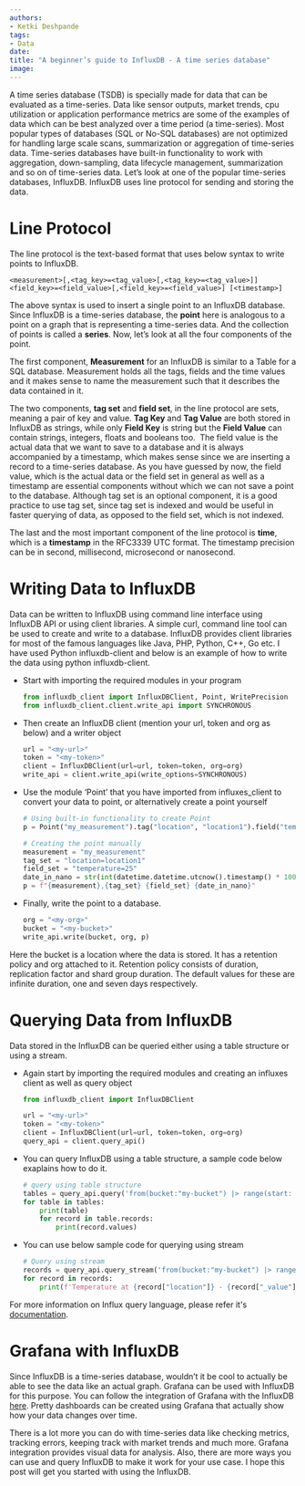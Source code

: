 ```yaml
---
authors:
- Ketki Deshpande
tags:
- Data
date: 
title: "A beginner’s guide to InfluxDB - A time series database"
image: 
---
```


A time series database (TSDB) is specially made for data that can be evaluated as a time-series. Data like sensor outputs, market trends, cpu utilization or application performance metrics are some of the examples of data which can be best analyzed over a time period (a time-series). Most popular types of databases (SQL or No-SQL databases) are not optimized for handling large scale scans, summarization or aggregation of time-series data. Time-series databases have built-in functionality to work with aggregation, down-sampling, data lifecycle management, summarization and so on of time-series data. Let’s look at one of the popular time-series databases, InfluxDB. InfluxDB uses line protocol for sending and storing the data.

# Line Protocol
The line protocol is the text-based format that uses below syntax to write points to InfluxDB.

``` <measurement>[,<tag_key>=<tag_value>[,<tag_key>=<tag_value>]] <field_key>=<field_value>[,<field_key>=<field_value>] [<timestamp>] ```

The above syntax is used to insert a single point to an InfluxDB database. Since InfluxDB is a time-series database, the **point** here is analogous to a point on a graph that is representing a time-series data. And the collection of points is called a **series**. Now, let’s look at all the four components of the point.

The first component, **Measurement** for an InfluxDB is similar to a Table for a SQL database. Measurement holds all the tags, fields and the time values and it makes sense to name the measurement such that it describes the data contained in it.

The two components, **tag set** and **field set**, in the line protocol are sets, meaning a pair of key and value. **Tag Key** and **Tag Value** are both stored in InfluxDB as strings, while only **Field Key** is string but the **Field Value** can contain strings, integers, floats and booleans too.  The field value is the actual data that we want to save to a database and it is always accompanied by a timestamp, which makes sense since we are inserting a record to a time-series database. As you have guessed by now, the field value, which is the actual data or the field set in general as well as a timestamp are essential components without which we can not save a point to the database. Although tag set is an optional component, it is a good practice to use tag set, since tag set is indexed and would be useful in faster querying of data, as opposed to the field set, which is not indexed.

The last and the most important component of the line protocol is **time**, which is a **timestamp** in the RFC3339 UTC format. The timestamp precision can be in second, millisecond, microsecond or nanosecond. 


# Writing Data to InfluxDB
Data can be written to InfluxDB using command line interface using InfluxDB API or using client libraries. A simple curl, command line tool can be used to create and write to a database. InfluxDB provides client libraries for most of the famous languages like Java, PHP, Python, C++, Go etc. I have used Python influxdb-client and below is an example of how to write the data using python influxdb-client.

 - Start with importing the required modules in your program

    ``` python
    from influxdb_client import InfluxDBClient, Point, WritePrecision
    from influxdb_client.client.write_api import SYNCHRONOUS 
    ```

 - Then create an InfluxDB client (mention your url, token and org as below) and a writer object

    ```python
    url = "<my-url>"
    token = "<my-token>"
    client = InfluxDBClient(url=url, token=token, org=org)
    write_api = client.write_api(write_options=SYNCHRONOUS)
    ```

 - Use the module ‘Point’ that you have imported from influxes_client to convert your data to point, or alternatively create a point yourself

    ```python
    # Using built-in functionality to create Point
    p = Point("my_measurement").tag("location", "location1").field("temperature", 25).time(datetime.utcnow(),WritePrecision.NS)
    
    # Creating the point manually
    measurement = "my_measurement"
    tag_set = "location=location1"
    field_set = "temperature=25"
    date_in_nano = str(int(datetime.datetime.utcnow().timestamp() * 1000000000))
    p = f"{measurement},{tag_set} {field_set} {date_in_nano}" 
    ```
 - Finally, write the point to a database. 

    ```python
    org = "<my-org>"
    bucket = "<my-bucket>"
    write_api.write(bucket, org, p) 
    ```

Here the bucket is a location where the data is stored. It has a retention policy and org attached to it. Retention policy consists of duration, replication factor and shard group duration. The default values for these are infinite duration, one and seven days respectively.


# Querying Data from InfluxDB
Data stored in the InfluxDB can be queried either using a table structure or using a stream. 

 - Again start by importing the required modules and creating an influxes client as well as query object

    ```python
    from influxdb_client import InfluxDBClient

    url = "<my-url>"
    token = "<my-token>"
    client = InfluxDBClient(url=url, token=token, org=org) 
    query_api = client.query_api() 
    ```
 - You can query InfluxDB using a table structure, a sample code below exaplains how to do it.

    ``` python
    # query using table structure
    tables = query_api.query('from(bucket:"my-bucket") |> range(start: -10m)')
    for table in tables: 
        print(table) 
        for record in table.records: 
            print(record.values) 
    ```

 - You can use below sample code for querying using stream

    ```python
    # Query using stream
    records = query_api.query_stream('from(bucket:"my-bucket") |> range(start: -10m)')
    for record in records: 
        print(f'Temperature at {record["location"]} - {record["_value"]}')
    ```

For more information on Influx query language, please refer it's [documentation](https://docs.influxdata.com/influxdb/v1.8/query_language/spec/).


# Grafana with InfluxDB
Since InfluxDB is a time-series database, wouldn’t it be cool to actually be able to see the data like an actual graph. Grafana can be used with InfluxDB for this purpose. You can follow the integration of Grafana with the InfluxDB [here](https://docs.influxdata.com/influxdb/v1.8/tools/grafana/). Pretty dashboards can be created using Grafana that actually show how your data changes over time.

There is a lot more you can do with time-series data like checking metrics, tracking errors, keeping track with market trends and much more. Grafana integration provides visual data for analysis. Also, there are more ways you can use and query InfluxDB to make it work for your use case. I hope this post will get you started with using the InfluxDB.
